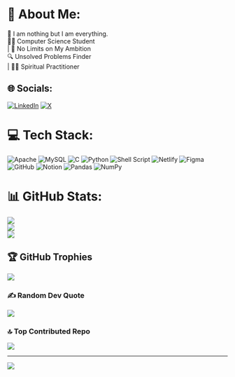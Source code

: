 # 💫 About Me:
🌌 I am nothing but I am everything.<br>👨‍💻 Computer Science Student<br>| 🚀 No Limits on My Ambition<br>🔍 Unsolved Problems Finder<br> | 🧘‍♂️ Spiritual Practitioner


## 🌐 Socials:
[![LinkedIn](https://img.shields.io/badge/LinkedIn-%230077B5.svg?logo=linkedin&logoColor=white)](https://linkedin.com/in/myselfayush) [![X](https://img.shields.io/badge/X-black.svg?logo=X&logoColor=white)](https://x.com/myselfayush_) 

# 💻 Tech Stack:
![Apache](https://img.shields.io/badge/apache-%23D42029.svg?style=plastic&logo=apache&logoColor=white) ![MySQL](https://img.shields.io/badge/mysql-4479A1.svg?style=plastic&logo=mysql&logoColor=white) ![C](https://img.shields.io/badge/c-%2300599C.svg?style=plastic&logo=c&logoColor=white) ![Python](https://img.shields.io/badge/python-3670A0?style=plastic&logo=python&logoColor=ffdd54) ![Shell Script](https://img.shields.io/badge/shell_script-%23121011.svg?style=plastic&logo=gnu-bash&logoColor=white) ![Netlify](https://img.shields.io/badge/netlify-%23000000.svg?style=plastic&logo=netlify&logoColor=#00C7B7) ![Figma](https://img.shields.io/badge/figma-%23F24E1E.svg?style=plastic&logo=figma&logoColor=white) ![GitHub](https://img.shields.io/badge/github-%23121011.svg?style=plastic&logo=github&logoColor=white) ![Notion](https://img.shields.io/badge/Notion-%23000000.svg?style=plastic&logo=notion&logoColor=white) ![Pandas](https://img.shields.io/badge/pandas-%23150458.svg?style=plastic&logo=pandas&logoColor=white) ![NumPy](https://img.shields.io/badge/numpy-%23013243.svg?style=plastic&logo=numpy&logoColor=white)
# 📊 GitHub Stats:
![](https://github-readme-stats.vercel.app/api?username=myselfayush010&theme=highcontrast&hide_border=false&include_all_commits=true&count_private=true)<br/>
![](https://github-readme-streak-stats.herokuapp.com/?user=myselfayush010&theme=highcontrast&hide_border=false)<br/>
![](https://github-readme-stats.vercel.app/api/top-langs/?username=myselfayush010&theme=highcontrast&hide_border=false&include_all_commits=true&count_private=true&layout=compact)

## 🏆 GitHub Trophies
![](https://github-profile-trophy.vercel.app/?username=myselfayush010&theme=transparent&no-frame=false&no-bg=false&margin-w=4)

### ✍️ Random Dev Quote
![](https://quotes-github-readme.vercel.app/api?type=horizontal&theme=radical)

### 🔝 Top Contributed Repo
![](https://github-contributor-stats.vercel.app/api?username=myselfayush010&limit=5&theme=highcontrast&combine_all_yearly_contributions=true)

---
[![](https://visitcount.itsvg.in/api?id=myselfayush010&icon=0&color=1)](https://visitcount.itsvg.in)

<!-- Proudly created with GPRM ( https://gprm.itsvg.in ) -->
